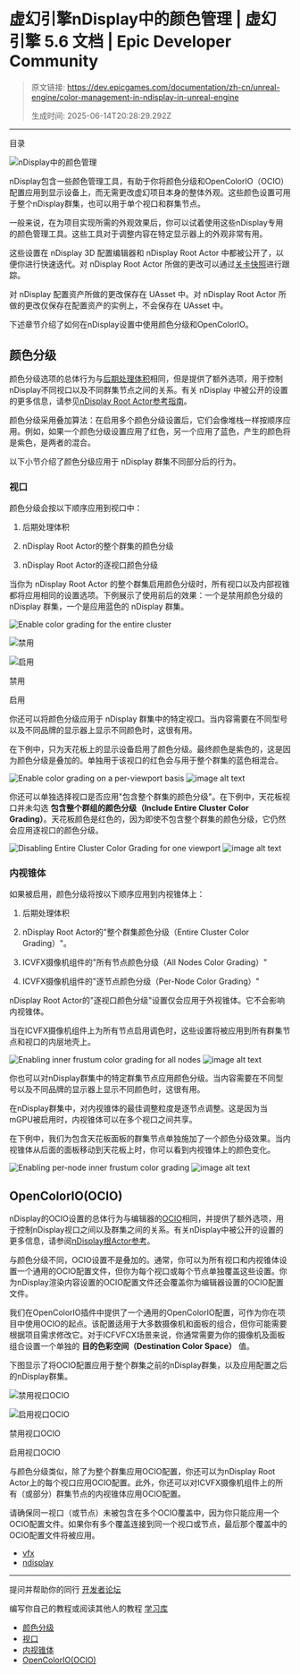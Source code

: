 # 虚幻引擎nDisplay中的颜色管理 | 虚幻引擎 5.6 文档 | Epic Developer Community

> 原文链接: https://dev.epicgames.com/documentation/zh-cn/unreal-engine/color-management-in-ndisplay-in-unreal-engine
> 
> 生成时间: 2025-06-14T20:28:29.292Z

---

目录

![nDisplay中的颜色管理](https://dev.epicgames.com/community/api/documentation/image/886fffd2-b702-4882-b87f-ce0d7e90b5c4?resizing_type=fill&width=1920&height=335)

nDisplay包含一些颜色管理工具，有助于你将颜色分级和OpenColorIO（OCIO）配置应用到显示设备上，而无需更改虚幻项目本身的整体外观。这些颜色设置可用于整个nDisplay群集，也可以用于单个视口和群集节点。

一般来说，在为项目实现所需的外观效果后，你可以试着使用这些nDisplay专用的颜色管理工具。这些工具对于调整内容在特定显示器上的外观非常有用。

这些设置在 nDisplay 3D 配置编辑器和 nDisplay Root Actor 中都被公开了，以便你进行快速迭代。对 nDisplay Root Actor 所做的更改可以通过[关卡快照](/documentation/zh-cn/unreal-engine/level-snapshots-in-unreal-engine)进行跟踪。

对 nDisplay 配置资产所做的更改保存在 UAsset 中。对 nDisplay Root Actor 所做的更改仅保存在配置资产的实例上，不会保存在 UAsset 中。

下述章节介绍了如何在nDisplay设置中使用颜色分级和OpenColorIO。

## 颜色分级

颜色分级选项的总体行为与[后期处理体积](/documentation/zh-cn/unreal-engine/color-grading-and-the-filmic-tonemapper-in-unreal-engine#colorcorrection)相同，但是提供了额外选项，用于控制nDisplay不同视口以及不同群集节点之间的关系。有关 nDisplay 中被公开的设置的更多信息，请参见[nDisplay Root Actor参考指南](/documentation/zh-cn/unreal-engine/ndisplay-root-actor-reference-for-unreal-engine)。

颜色分级采用叠加算法：在启用多个颜色分级设置后，它们会像堆栈一样按顺序应用。例如，如果一个颜色分级设置应用了红色，另一个应用了蓝色，产生的颜色将是紫色，是两者的混合。

以下小节介绍了颜色分级应用于 nDisplay 群集不同部分后的行为。

### 视口

颜色分级会按以下顺序应用到视口中：

1.  后期处理体积
    
2.  nDisplay Root Actor的整个群集的颜色分级
    
3.  nDisplay Root Actor的逐视口颜色分级
    

当你为 nDisplay Root Actor 的整个群集启用颜色分级时，所有视口以及内部视锥都将应用相同的设置选项。下例展示了使用前后的效果：一个是禁用颜色分级的 nDisplay 群集，一个是应用蓝色的 nDisplay 群集。

![Enable color grading for the entire cluster](https://d1iv7db44yhgxn.cloudfront.net/documentation/images/efc20c9e-9906-4379-8460-f51598038e45/01-entire-cluster.png)

![禁用](https://d1iv7db44yhgxn.cloudfront.net/documentation/images/367e80fd-bb2e-476d-bf26-4011d4687bd0/image_1.png)

![启用](https://d1iv7db44yhgxn.cloudfront.net/documentation/images/a444b2d9-5cf2-4462-a5f4-0a75128cc08d/image_2.png)

禁用

启用

你还可以将颜色分级应用于 nDisplay 群集中的特定视口。当内容需要在不同型号以及不同品牌的显示器上显示不同颜色时，这很有用。

在下例中，只为天花板上的显示设备启用了颜色分级。最终颜色是紫色的，这是因为颜色分级是叠加的。单独用于该视口的红色会与用于整个群集的蓝色相混合。

![Enable color grading on a per-viewport basis](https://d1iv7db44yhgxn.cloudfront.net/documentation/images/a02de233-55ef-4c68-a0cc-438791906277/02-viewport-color-grading.png) ![image alt text](https://d1iv7db44yhgxn.cloudfront.net/documentation/images/b21823ed-4436-4ed0-abfc-6a26bf9bd47a/image_4.png)

你还可以单独选择视口是否应用"包含整个群集的颜色分级"。在下例中，天花板视口并未勾选 **包含整个群组的颜色分级（Include Entire Cluster Color Grading）**。天花板颜色是红色的，因为即使不包含整个群集的颜色分级，它仍然会应用逐视口的颜色分级。

![Disabling Entire Cluster Color Grading for one viewport](https://d1iv7db44yhgxn.cloudfront.net/documentation/images/37720831-601c-46e7-9044-825f026193c6/03-include-entire-cluster.png) ![image alt text](https://d1iv7db44yhgxn.cloudfront.net/documentation/images/88888075-d55d-42f9-89f7-7538b7db18f5/image_6.png)

### 内视锥体

如果被启用，颜色分级将按以下顺序应用到内视锥体上：

1.  后期处理体积
    
2.  nDisplay Root Actor的"整个群集颜色分级（Entire Cluster Color Grading）"。
    
3.  ICVFX摄像机组件的"所有节点颜色分级（All Nodes Color Grading）"
    
4.  ICVFX摄像机组件的"逐节点颜色分级（Per-Node Color Grading）"
    

nDisplay Root Actor的"逐视口颜色分级"设置仅会应用于外视锥体。它不会影响内视锥体。

当在ICVFX摄像机组件上为所有节点启用调色时，这些设置将被应用到所有群集节点和视口的内层地壳上。

![Enabling inner frustum color grading for all nodes](https://d1iv7db44yhgxn.cloudfront.net/documentation/images/b9bf83e2-6229-4b5d-8a4c-de10d7973fd4/04-enable-all-nodes.png) ![image alt text](https://d1iv7db44yhgxn.cloudfront.net/documentation/images/a6951937-fad7-46b5-be40-304268a1aacd/image_8.png)

你也可以对nDisplay群集中的特定群集节点应用颜色分级。当内容需要在不同型号以及不同品牌的显示器上显示不同颜色时，这很有用。

在nDisplay群集中，对内视锥体的最佳调整粒度是逐节点调整。这是因为当mGPU被启用时，内视锥体可以在多个视口之间共享。

在下例中，我们为包含天花板面板的群集节点单独施加了一个颜色分级效果。当内视锥体从后面的面板移动到天花板上时，你可以看到内视锥体上的颜色变化。

![Enabling per-node inner frustum color grading](https://d1iv7db44yhgxn.cloudfront.net/documentation/images/08654e4a-26be-423f-936f-209028e4dbee/05-apply-color-grading.png) ![image alt text](https://d1iv7db44yhgxn.cloudfront.net/documentation/images/5ed0907a-8ab5-461b-9e11-79a5da0c6482/image_10.png)

## OpenColorIO(OCIO)

nDisplay的OCIO设置的总体行为与编辑器的[OCIO](/documentation/zh-cn/unreal-engine/color-management-with-opencolorio-in-unreal-engine)相同，并提供了额外选项，用于控制nDisplay视口之间以及群集之间的关系。有关nDisplay中被公开的设置的更多信息，请参阅[nDisplay根Actor参考](/documentation/zh-cn/unreal-engine/ndisplay-root-actor-reference-for-unreal-engine)。

与颜色分级不同，OCIO设置不是叠加的。通常，你可以为所有视口和内视锥体设置一个通用的OCIO配置文件，但你为每个视口或每个节点单独覆盖这些设置。你为nDisplay渲染内容设置的OCIO配置文件还会覆盖你为编辑器设置的OCIO配置文件。

我们在OpenColorIO插件中提供了一个通用的OpenColorIO配置，可作为你在项目中使用OCIO的起点。该配置适用于大多数摄像机和面板的组合，但你可能需要根据项目需求修改它。对于ICFVFCX场景来说，你通常需要为你的摄像机及面板组合设置一个单独的 **目的色彩空间（Destination Color Space）** 值。

下图显示了将OCIO配置应用于整个群集之前的nDisplay群集，以及应用配置之后的nDisplay群集。

![禁用视口OCIO](https://d1iv7db44yhgxn.cloudfront.net/documentation/images/e7c4109c-8d40-457c-9b28-6f4229fa56ac/image_11.png)

![启用视口OCIO](https://d1iv7db44yhgxn.cloudfront.net/documentation/images/c67ba0b4-3ed4-4f3e-aceb-9cbb87ecaeb4/image_12.png)

禁用视口OCIO

启用视口OCIO

与颜色分级类似，除了为整个群集应用OCIO配置，你还可以为nDisplay Root Actor上的每个视口应用OCIO配置。此外，你还可以对ICVFX摄像机组件上的所有（或部分）群集节点的内视锥体应用OCIO配置。

请确保同一视口（或节点）未被包含在多个OCIO覆盖中，因为你只能应用一个OCIO配置文件。如果你有多个覆盖连接到同一个视口或节点，最后那个覆盖中的OCIO配置文件将被应用。

-   [vfx](https://dev.epicgames.com/community/search?query=vfx)
-   [ndisplay](https://dev.epicgames.com/community/search?query=ndisplay)

* * *

提问并帮助你的同行 [开发者论坛](https://forums.unrealengine.com/categories?tag=unreal-engine)

编写你自己的教程或阅读其他人的教程 [学习库](https://dev.epicgames.com/community/unreal-engine/learning)

-   [颜色分级](/documentation/zh-cn/unreal-engine/color-management-in-ndisplay-in-unreal-engine#%E9%A2%9C%E8%89%B2%E5%88%86%E7%BA%A7)
-   [视口](/documentation/zh-cn/unreal-engine/color-management-in-ndisplay-in-unreal-engine#%E8%A7%86%E5%8F%A3)
-   [内视锥体](/documentation/zh-cn/unreal-engine/color-management-in-ndisplay-in-unreal-engine#%E5%86%85%E8%A7%86%E9%94%A5%E4%BD%93)
-   [OpenColorIO(OCIO)](/documentation/zh-cn/unreal-engine/color-management-in-ndisplay-in-unreal-engine#opencolorio\(ocio\))